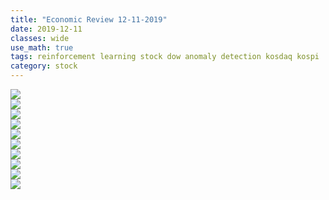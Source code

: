 ```yaml
---
title: "Economic Review 12-11-2019"
date: 2019-12-11
classes: wide
use_math: true
tags: reinforcement learning stock dow anomaly detection kosdaq kospi
category: stock
---
```



![](../../pictures/stock_analysis/20191211_ko_tech.png)  
![](../../pictures/stock_analysis/20191211_ko_ano.png)  
![](../../pictures/stock_analysis/20191211_ko_anotech_index.png)  
![](../../pictures/stock_analysis/20191211_ko_bayesprice_index.png)  
![](../../pictures/stock_analysis/20191211_ko_total_index.png)  
![](../../pictures/stock_analysis/20191211_ko_dji_tech.png)  
![](../../pictures/stock_analysis/20191211_ko_dji_ano.png)  
![](../../pictures/stock_analysis/20191211_ko_dji_anotech_index.png)  
![](../../pictures/stock_analysis/20191211_ko_dji_bayesprice_index.png)  
![](../../pictures/stock_analysis/20191211_ko_dji_total_index.png)  
